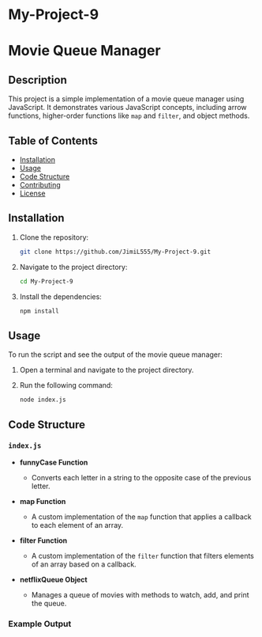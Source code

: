 # My-Project-9

# Movie Queue Manager

## Description

This project is a simple implementation of a movie queue manager using JavaScript. It demonstrates various JavaScript concepts, including arrow functions, higher-order functions like `map` and `filter`, and object methods.

## Table of Contents

- [Installation](#installation)
- [Usage](#usage)
- [Code Structure](#code-structure)
- [Contributing](#contributing)
- [License](#license)

## Installation

1. Clone the repository:
    ```bash
    git clone https://github.com/JimiL555/My-Project-9.git
    ```

2. Navigate to the project directory:
    ```bash
    cd My-Project-9
    ```

3. Install the dependencies:
    ```bash
    npm install
    ```

## Usage

To run the script and see the output of the movie queue manager:

1. Open a terminal and navigate to the project directory.

2. Run the following command:
    ```bash
    node index.js
    ```

## Code Structure

### `index.js`

- **funnyCase Function**
  - Converts each letter in a string to the opposite case of the previous letter.

- **map Function**
  - A custom implementation of the `map` function that applies a callback to each element of an array.

- **filter Function**
  - A custom implementation of the `filter` function that filters elements of an array based on a callback.

- **netflixQueue Object**
  - Manages a queue of movies with methods to watch, add, and print the queue.

### Example Output